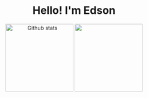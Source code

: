 <h1 align ="center"> Hello! I'm Edson</h1>

<div align ="center">
  <img style="height: 180px" src="https://github-readme-stats.vercel.app/api?username=dev-edsonlopes&count_private=true&show_icons=true&theme=gotham" alt="Github stats">
  <img style="height: 180px"src="https://github-readme-stats.vercel.app/api/top-langs/?username=anuraghazra&layout=compact&theme=gotham" alt="">
</div>
